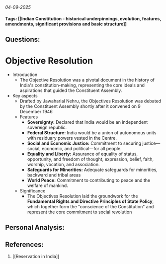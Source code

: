 *04-09-2025*
#### Tags: [[Indian Constitution - historical underpinnings, evolution, features, amendments, significant provisions and basic structure]]


## Questions:



# Objective Resolution

- Introduction
	- The Objective Resolution was a pivotal document in the history of India's constitution-making, representing the core ideals and aspirations that guided the Constituent Assembly.
- Key aspects
	- Drafted by Jawaharlal Nehru, the Objectives Resolution was debated by the Constituent Assembly shortly after it convened on 9 December 1946
	- Features
		- **Sovereignty:** Declared that India would be an independent sovereign republic.
		- **Federal Structure:** India would be a union of autonomous units with residuary powers vested in the Centre.
		- **Social and Economic Justice:** Commitment to securing justice—social, economic, and political—for all people.
		- **Equality and Liberty:** Assurance of equality of status, opportunity, and freedom of thought, expression, belief, faith, worship, vocation, and association.
		- **Safeguards for Minorities:** Adequate safeguards for minorities, backward and tribal areas
		- **World Peace:** Commitment to contributing to peace and the welfare of mankind.
	- Significance
		- The Objectives Resolution laid the groundwork for the **Fundamental Rights and Directive Principles of State Policy**, which together form the "conscience of the Constitution" and represent the core commitment to social revolution




## Personal Analysis:


## References:

1. [[Reservation in India]]